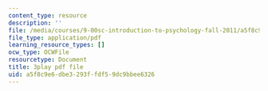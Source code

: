 ```yaml
---
content_type: resource
description: ''
file: /media/courses/9-00sc-introduction-to-psychology-fall-2011/a5f8c9e6dbe3293ffdf59dc9bbee6326_-cK1og4ElKE.pdf
file_type: application/pdf
learning_resource_types: []
ocw_type: OCWFile
resourcetype: Document
title: 3play pdf file
uid: a5f8c9e6-dbe3-293f-fdf5-9dc9bbee6326
---
```

